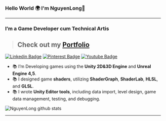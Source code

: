 ### Hello World 🌍 I'm NguyenLong👋

<hr>


### I’m a **Game Developer** cum **Technical Artis**
>## Check out my [Portfolio](https://buciupi.github.io/)
[![Linkedin Badge](https://img.shields.io/badge/LinkedIn-blue?style=flat&logo=LinkedIn&logoColor=white&link=https://www.linkedin.com/in/nguyenlong147)](https://www.linkedin.com/in/nguyenlong147)
[![Pinterest Badge](https://img.shields.io/badge/Pinterest-red?style=flat&logo=Pinterest&logoColor=white&link=https://www.pinterest.com/BuCiuPi)](https://www.pinterest.com/BuCiuPi)
[![Youtube Badge](https://img.shields.io/badge/Youtube-red?style=flat&logo=Youtube&logoColor=white&link=https://www.youtube.com/channel/UCpVI7JFmHO3CNkUcmgIandQ)](https://www.youtube.com/channel/UCpVI7JFmHO3CNkUcmgIandQ)

* 📚 I’m Developing games using the **Unity 2D&3D Engine** and **Unreal Engine 4,5**.
* 📚 I designed game **shaders**, utilizing **ShaderGraph**, **ShaderLab**, **HLSL**, and **GLSL**.
* 📚 I wrote **Unity Editor tools**, including data import, level design, game data management, testing, and
debugging.


<img align="center" src="https://github-readme-stats.vercel.app/api?username=BuCiuPi&theme=radical&show_icons=true" alt="NguyenLong github stats"/>
<hr>
